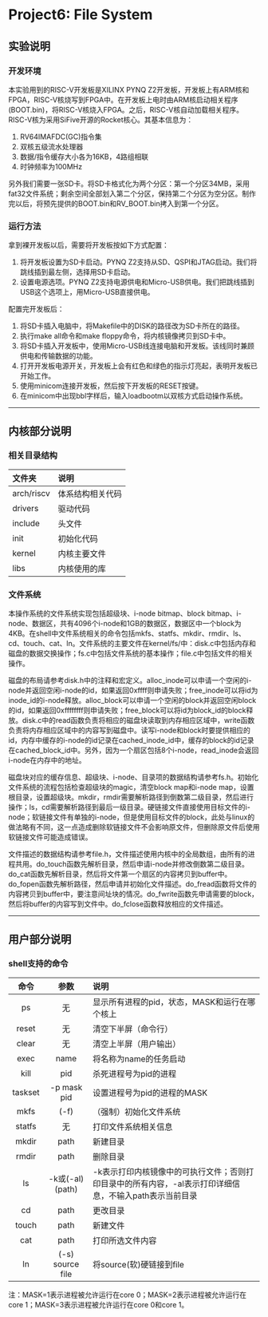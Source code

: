 # Project6: File System

## 实验说明
### 开发环境
本实验用到的RISC-V开发板是XILINX PYNQ Z2开发板，开发板上有ARM核和FPGA，RISC-V核烧写到FPGA中。在开发板上电时由ARM核启动相关程序(BOOT.bin)，将RISC-V核烧入FPGA。之后，RISC-V核自动加载相关程序。RISC-V核为采用SiFive开源的Rocket核心。其基本信息为：
1. RV64IMAFDC(GC)指令集
2. 双核五级流水处理器
3. 数据/指令缓存大小各为16KB，4路组相联
4. 时钟频率为100MHz

另外我们需要一张SD卡。将SD卡格式化为两个分区：第一个分区34MB，采用fat32文件系统；剩余空间全部划入第二个分区，保持第二个分区为空分区。制作完以后，将预先提供的BOOT.bin和RV_BOOT.bin拷入到第一个分区。

### 运行方法
拿到裸开发板以后，需要将开发板按如下方式配置：
1. 将开发板设置为SD卡启动。PYNQ Z2支持从SD、QSPI和JTAG启动。我们将跳线插到最左侧，选择用SD卡启动。
2. 设置电源选项。PYNQ Z2支持电源供电和Micro-USB供电。我们把跳线插到USB这个选项上，用Micro-USB直接供电。

配置完开发板后：
1. 将SD卡插入电脑中，将Makefile中的DISK的路径改为SD卡所在的路径。
2. 执行make all命令和make floppy命令，将内核镜像拷贝到SD卡中。
3. 将SD卡插入开发板中，使用Micro-USB线连接电脑和开发板。该线同时兼顾供电和传输数据的功能。
4. 打开开发板电源开关，开发板上会有红色和绿色的指示灯亮起，表明开发板已开始工作。
5. 使用minicom连接开发板，然后按下开发板的RESET按键。
6. 在minicom中出现bbl字样后，输入loadbootm以双核方式启动操作系统。

---
## 内核部分说明
### 相关目录结构
| 文件夹 | 说明 |
| :--- | :--- |
| arch/riscv | 体系结构相关代码 |
| drivers | 驱动代码 |
| include | 头文件 |
| init | 初始化代码 |
| kernel | 内核主要文件 |
| libs | 内核使用的库 |

### 文件系统
本操作系统的文件系统实现包括超级块、i-node bitmap、block bitmap、i-node、数据区，共有4096个i-node和1GB的数据区，数据区中一个block为4KB。在shell中文件系统相关的命令包括mkfs、statfs、mkdir、rmdir、ls、cd、touch、cat、ln。文件系统的主要文件在kernel/fs/中：disk.c中包括内存和磁盘的数据交换操作；fs.c中包括文件系统的基本操作；file.c中包括文件的相关操作。

磁盘的布局请参考disk.h中的注释和宏定义。alloc_inode可以申请一个空闲的i-node并返回空闲i-node的id，如果返回0xffff则申请失败；free_inode可以将id为inode_id的i-node释放。alloc_block可以申请一个空闲的block并返回空闲block的id，如果返回0xffffffff则申请失败；free_block可以将id为block_id的block释放。disk.c中的read函数负责将相应的磁盘块读取到内存相应区域中，write函数负责将内存相应区域中的内容写到磁盘中。读写i-node和block时要提供相应的id，内存中缓存的i-node的id记录在cached_inode_id中，缓存的block的id记录在cached_block_id中。另外，因为一个扇区包括8个i-node，read_inode会返回i-node在内存中的地址。

磁盘块对应的缓存信息、超级块、i-node、目录项的数据结构请参考fs.h。初始化文件系统的流程包括检查超级块的magic，清空block map和i-node map，设置根目录，设置超级块。mkdir，rmdir需要解析路径到倒数第二级目录，然后进行操作；ls，cd需要解析路径到最后一级目录。硬链接文件直接使用目标文件的i-node；软链接文件有单独的i-node，但是使用目标文件的block，此处与linux的做法略有不同，这一点造成删除软链接文件不会影响原文件，但删除原文件后使用软链接文件可能造成错误。

文件描述的数据结构请参考file.h，文件描述使用内核中的全局数组，由所有的进程共用。do_touch函数先解析目录，然后申请i-node并修改倒数第二级目录。do_cat函数先解析目录，然后将文件第一个扇区的内容拷贝到buffer中。do_fopen函数先解析路径，然后申请并初始化文件描述。do_fread函数将文件的内容拷贝到buffer中，要注意间址块的情况。do_fwrite函数先申请需要的block，然后将buffer的内容写到文件中。do_fclose函数释放相应的文件描述。

---
## 用户部分说明
### shell支持的命令
| 命令 | 参数 | 说明 |
| :---: | :---: | :--- |
| ps |  无 | 显示所有进程的pid，状态，MASK和运行在哪个核上 |
| reset | 无 | 清空下半屏（命令行） |
| clear | 无 | 清空上半屏（用户输出） |
| exec | name | 将名称为name的任务启动 |
| kill | pid | 杀死进程号为pid的进程 |
| taskset | -p mask pid | 设置进程号为pid的进程的MASK |
| mkfs | (-f) | （强制）初始化文件系统 | 
| statfs | 无 | 打印文件系统相关信息 |
| mkdir | path | 新建目录 | 
| rmdir | path | 删除目录 | 
| ls | -k或(-al) (path) | -k表示打印内核镜像中的可执行文件；否则打印目录中的所有内容，-al表示打印详细信息，不输入path表示当前目录 |  
| cd | path | 更改目录 | 
| touch | path | 新建文件 | 
| cat | path | 打印所选文件内容 | 
| ln |  (-s) source file | 将source(软)硬链接到file |

注：MASK=1表示进程被允许运行在core 0；MASK=2表示进程被允许运行在core 1；MASK=3表示进程被允许运行在core 0和core 1。
